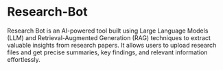 # Research-Bot
Research Bot is an AI-powered tool built using Large Language Models (LLM) and Retrieval-Augmented Generation (RAG) techniques to extract valuable insights from research papers. It allows users to upload research files and get precise summaries, key findings, and relevant information effortlessly.
